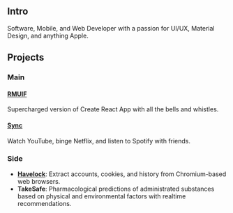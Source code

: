 ## Intro

Software, Mobile, and Web Developer with a passion for UI/UX, Material Design, and anything Apple.

## Projects

### Main

#### [RMUIF](https://github.com/rmuif)

Supercharged version of Create React App with all the bells and whistles.

#### [Sync](https://sync.phoqe.com)

Watch YouTube, binge Netflix, and listen to Spotify with friends.

### Side

- **[Havelock](https://github.com/phoqe/havelock)**: Extract accounts, cookies, and history from Chromium-based web browsers.
- **TakeSafe**: Pharmacological predictions of administrated substances based on physical and environmental factors with realtime recommendations.

